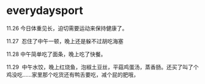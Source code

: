 # everydaysport
11.26  今日体重见长，迫切需要运动来保持健康了。

11.27  忍住了中午一顿，晚上还是躲不过胡吃海塞

11.28  中午简单吃了面条，晚上吃了快餐。

11.29  中午水饺，晚上红烧鱼，泡椒土豆丝，平菇鸡蛋汤，蒸香肠。还买了叫了个鸡没吃......家里那个吃货还有鸭舌要吃，减个屁的肥哦，
